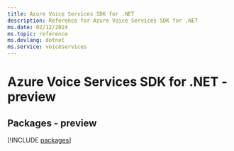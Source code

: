 ```yaml
---
title: Azure Voice Services SDK for .NET
description: Reference for Azure Voice Services SDK for .NET
ms.date: 02/12/2024
ms.topic: reference
ms.devlang: dotnet
ms.service: voiceservices
---
```

# Azure Voice Services SDK for .NET - preview
## Packages - preview
[!INCLUDE [packages](voice-services-index.md)]